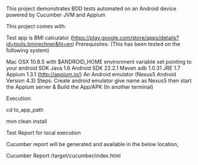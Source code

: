 This project demonstrates BDD tests automated on an Android device powered by Cucumber JVM and Appium

This project comes with:

Test app is BMI calculator (https://play.google.com/store/apps/details?id=tools.bmirechner&hl=en)
Prerequisites: (This has been tested on the following system)

Mac OSX 10.8.5
with $ANDROID_HOME environment variable set pointing to your android SDK
Java 1.6
Android SDK 22.2.1
Maven 
adb 1.0.31
JRE 1.7
Appium 1.3.1 (http://appium.io/)
An Android emulator (Nexus5 Android Version 4.3)
Steps:
Create android emulator give name as Nexus5 then start the Appium server &
Build the App/APK (In another terminal)

Execution:

cd to_app_path

mvn clean install

Test Report for local execution

Cucumber report will be generated and available in the below location,

Cucumber Report /target/cucumber/index.html
